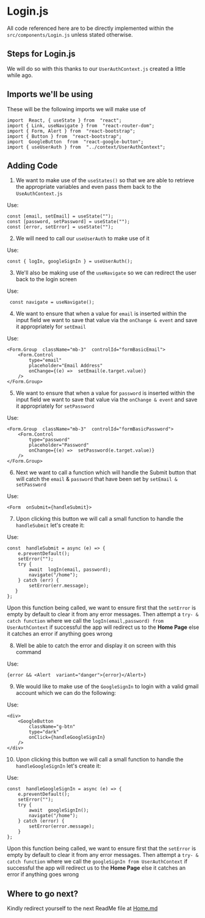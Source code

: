 
# Login.js
All code referenced here are to be directly implemented within the `src/components/Login.js` unless stated otherwise.

## Steps for Login.js
We will do so with this thanks to our `UserAuthContext.js` created a little while ago.

## Imports we'll be using

These will be the following imports we will make use of
  
    import  React, { useState } from  "react";
    import { Link, useNavigate } from  "react-router-dom";
    import { Form, Alert } from  "react-bootstrap";
    import { Button } from  "react-bootstrap";
    import  GoogleButton  from  "react-google-button";
    import { useUserAuth } from  "../context/UserAuthContext";

## Adding Code

 1. We want to make use of the `useStates()` so that we are able to retrieve the appropriate variables and even pass them back to the `UseAuthContext.js`

Use:

    const [email, setEmail] = useState("");
    const [password, setPassword] = useState("");
    const [error, setError] = useState("");
    
 2. We will need to call our `useUserAuth` to make use of it

Use:

    const { logIn, googleSignIn } = useUserAuth();


3. We'll also be making use of the `useNavigate` so we can redirect the user back to the login screen

Use:

     const navigate = useNavigate();


4. We want to ensure that when a value for `email` is inserted within the input field we want to save that value via the `onChange & event`  and save it appropriately for `setEmail`

Use:

    <Form.Group  className="mb-3"  controlId="formBasicEmail">
	    <Form.Control
		    type="email"
		    placeholder="Email Address"
		    onChange={(e) =>  setEmail(e.target.value)}
	    />
    </Form.Group>

5. We want to ensure that when a value for `password` is inserted within the input field we want to save that value via the `onChange & event`  and save it appropriately for `setPassword`

Use:

    <Form.Group  className="mb-3"  controlId="formBasicPassword">
	    <Form.Control
		    type="password"
		    placeholder="Password"
		    onChange={(e) =>  setPassword(e.target.value)}
	    />
    </Form.Group>

6. Next we want to call a function which will handle the Submit button that will catch the `email` & `password` that have been set by `setEmail & setPassword`

Use:

    <Form  onSubmit={handleSubmit}>

7. Upon clicking this button we will call a small function to handle the `handleSubmit` let's create it:

Use:

    const  handleSubmit = async (e) => {
	    e.preventDefault();
	    setError("");
	    try {
		    await  logIn(email, password);
		    navigate("/home");
	    } catch (err) {
		    setError(err.message);
	   }
    };
    
Upon this function being called, we want to ensure first that the `setError` is empty by default to clear it from any error messages. Then attempt a `try- & catch function` where we call the `logIn(email,password) from UserAuthContext` if successful the app will redirect us to the **Home Page** else it catches an error if anything goes wrong

8. Well be able to catch the error and display it on screen with this command

Use:

    {error && <Alert  variant="danger">{error}</Alert>}

9. We would like to make use of the `GoogleSignIn` to login with a valid gmail account which we can do the following:

Use:

    <div>
	    <GoogleButton
		    className="g-btn"
		    type="dark"
		    onClick={handleGoogleSignIn}
	    />
    </div>

10. Upon clicking this button we will call a small function to handle the `handleGoogleSignIn` let's create it:

Use:

    const  handleGoogleSignIn = async (e) => {
	    e.preventDefault();
	    setError("");
	    try {
		    await  googleSignIn();
		    navigate("/home");
	    } catch (error) {
		    setError(error.message);
	    }
    };

Upon this function being called, we want to ensure first that the `setError` is empty by default to clear it from any error messages. Then attempt a `try- & catch function` where we call the `googleSignIn from UserAuthContext` if successful the app will redirect us to the **Home Page** else it catches an error if anything goes wrong



## Where to go next?

Kindly redirect yourself to the next ReadMe file at 
[Home.md](https://github.com/LiamCurmideGray/mobile-single-sign-on/blob/main/src/readMeFolder/ReadMeComponents/Home.md)
